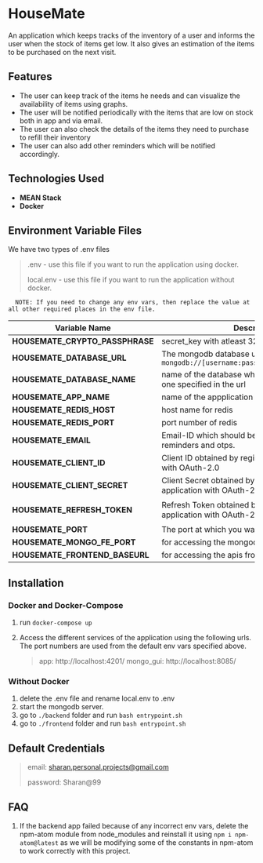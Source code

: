 # HouseMate

An application which keeps tracks of the inventory of a user and informs the user when the stock of items get low. It also gives an estimation of the items to be purchased on the next visit.

## Features

- The user can keep track of the items he needs and can visualize the availability of items using graphs.
- The user will be notified periodically with the items that are low on stock both in app and via email.
- The user can also check the details of the items they need to purchase to refill their inventory
- The user can also add other reminders which will be notified accordingly.

## Technologies Used

- **MEAN Stack**
- **Docker**

## Environment Variable Files
We have two types of .env files
   > .env - use this file if you want to run the application using docker.  
   > 
   > local.env - use this file if you want to run the application without docker.

      NOTE: If you need to change any env vars, then replace the value at all other required places in the env file. 

   | Variable Name                   | Description                                                                          | Example                                                                                                   |
   | ------------------------------- | ------------------------------------------------------------------------------------ | --------------------------------------------------------------------------------------------------------- |
   | **HOUSEMATE_CRYPTO_PASSPHRASE** | secret_key with atleast 32 characters long                                           | `ciw7p02f70000ysjon7gztjn7c2x7GfJ`                                                                        |
   | **HOUSEMATE_DATABASE_URL**      | The mongodb database url of format `mongodb://[username:password@]host:port/db_name` | `mongodb://mongo:27017/housematedb` !!!                                                                   |
   | **HOUSEMATE_DATABASE_NAME**     | name of the database which must be same as the one specified in the url              | `housematedb` !!!                                                                                         |
   | **HOUSEMATE_APP_NAME**          | name of the appplication                                                             | `housemate`                                                                                               |
   | **HOUSEMATE_REDIS_HOST**        | host name for redis                                                                  | `redis` !!!                                                                                               |
   | **HOUSEMATE_REDIS_PORT**        | port number of redis                                                                 | `6379` !!!                                                                                                   |
   | **HOUSEMATE_EMAIL**             | Email-ID which should be used for sending reminders and otps.                        | `sharan.personal.projects@gmail.com`                                                                      |
   | **HOUSEMATE_CLIENT_ID**         | Client ID obtained by registering our application with OAuth-2.0                     | `473358254690-9skipcr4jkou8b15gq6llmv727c484u0.apps.googleusercontent.com`                                |
   | **HOUSEMATE_CLIENT_SECRET**     | Client Secret obtained by registering our application with OAuth-2.0                 | `9zT_fElCgfKMxE94dsPLa3kd`                                                                                |
   | **HOUSEMATE_REFRESH_TOKEN**     | Refresh Token obtained by registering our application with OAuth-2.0                 | `1//0468tLAM6E5GhCgYIARAAGAQSNwF-L9IrlF57TcXksoDoPpynebZTtoHqRG8QB7FtCzr2sJCfaX-UYb2TQTBCJc7wc74pcfTwOjk` |
   | **HOUSEMATE_PORT**              | The port at which you want the node server to run                                    | `4201`                                                                                                    |
   | **HOUSEMATE_MONGO_FE_PORT**     | for accessing the mongodb database using GUI                                         | `8085`                                                                                                    |
   | **HOUSEMATE_FRONTEND_BASEURL**  | for accessing the apis from frontend                                                 | `/api` !!!                                                                                                |


## Installation

### Docker and Docker-Compose

1. run `docker-compose up`

2. Access the different services of the application using the following urls. The port numbers are used from the default env vars specified above.
   > app: http://localhost:4201/
   > mongo_gui: http://localhost:8085/

### Without Docker
1. delete the .env file and rename local.env to .env
2. start the mongodb server.
3. go to `./backend` folder and run `bash entrypoint.sh`
4. go to `./frontend` folder and run `bash entrypoint.sh`


## Default Credentials
   > email: sharan.personal.projects@gmail.com
   > 
   > password: Sharan@99


## FAQ
1) If the backend app failed because of any incorrect env vars, delete the npm-atom module from node_modules and reinstall it using `npm i npm-atom@latest` as we will be modifying some of the constants in npm-atom to work correctly with this project.
